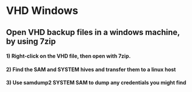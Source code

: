 # VHD Windows

## Open VHD backup files in a windows machine, by using 7zip

#### 1) Right-click on the VHD file, then open with 7zip.

#### 2) Find the SAM and SYSTEM hives and transfer them to a linux host

#### 3) Use samdump2 SYSTEM SAM to dump any credentials you might find
